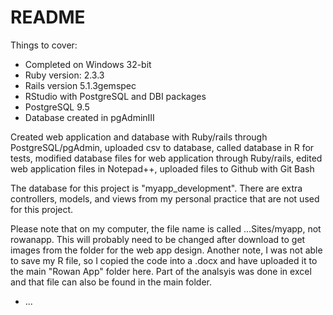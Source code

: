 # README

Things to cover:
* Completed on Windows 32-bit
* Ruby version: 2.3.3
* Rails version 5.1.3gemspec
* RStudio with PostgreSQL and DBI packages
* PostgreSQL 9.5
* Database created in pgAdminIII

Created web application and database with Ruby/rails through PostgreSQL/pgAdmin, uploaded csv to database, called database in R for tests, modified database files for web application through Ruby/rails, edited web application files in Notepad++, uploaded files to Github with Git Bash

The database for this project is "myapp_development". There are extra controllers, models, and views from my personal practice that are not used for this project. 

Please note that on my computer, the file name is called ...Sites/myapp, not rowanapp. This will probably need to be changed after download to get images from the folder for the web app design. 
Another note, I was not able to save my R file, so I copied the code into a .docx and have uploaded it to the main "Rowan App" folder here. Part of the analsyis was done in excel and that file can also be found in the main folder. 

* ...

